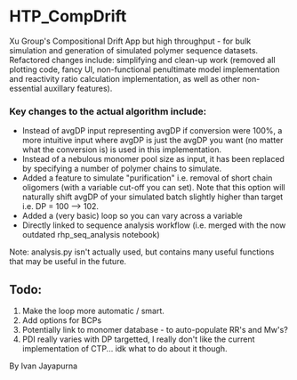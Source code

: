 # HTP_CompDrift
Xu Group's Compositional Drift App but high throughput - for bulk simulation and generation of simulated polymer sequence datasets. Refactored changes include: simplifying and clean-up work (removed all plotting code, fancy UI, non-functional penultimate model implementation and reactivity ratio calculation implementation, as well as other non-essential auxillary features).

### Key changes to the actual algorithm include:
- Instead of avgDP input representing avgDP if conversion were 100%, a more intuitive input where avgDP is just the avgDP you want (no matter what the conversion is) is used in this implementation.
- Instead of a nebulous monomer pool size as input, it has been replaced by specifying a number of polymer chains to simulate.
- Added a feature to simulate "purification" i.e. removal of short chain oligomers (with a variable cut-off you can set). Note that this option will naturally shift avgDP of your simulated batch slightly higher than target i.e. DP = 100 --> 102.
- Added a (very basic) loop so you can vary across a variable
- Directly linked to sequence analysis workflow (i.e. merged with the now outdated rhp_seq_analysis notebook)

Note: analysis.py isn't actually used, but contains many useful functions that may be useful in the future.

## Todo:
1. Make the loop more automatic / smart.
2. Add options for BCPs
3. Potentially link to monomer database - to auto-populate RR's and Mw's?
4. PDI really varies with DP targetted, I really don't like the current implementation of CTP... idk what to do about it though.

By Ivan Jayapurna